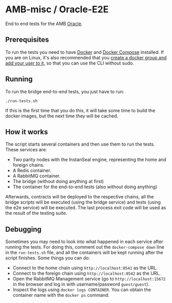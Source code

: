 # AMB-misc / Oracle-E2E

End to end tests for the AMB [Oracle](../oracle/README.md).

## Prerequisites

To run the tests you need to have
[Docker](https://www.docker.com/community-edition) and
[Docker Compose](https://docs.docker.com/compose/install/) installed.
If you are on Linux, it's also recommended that you [create a docker group and
add your user to it](https://docs.docker.com/install/linux/linux-postinstall/),
so that you can use the CLI without sudo.

## Running

To run the bridge end-to-end tests, you just have to run:

```
./run-tests.sh
```

If this is the first time that you do this, it will take some time to build the
docker images, but the next time they will be cached.

## How it works

The script starts several containers and then use them to run the tests. These
services are:

- Two parity nodes with the InstanSeal engine, representing the home and foreign
  chains.
- A Redis container.
- A RabbitMQ container.
- The bridge (without doing anything at first)
- The container for the end-to-end tests (also without doing anything)

Afterwards, contracts will be deployed to the respective chains, all the bridge
scripts will be executed (using the bridge service) and tests (using the e2e
service) will be executed. The last process exit code will be used as the result
of the testing suite.

## Debugging

Sometimes you may need to look into what happened in each service after running
the tests. For doing this, comment out the `docker-compose down` line in the
`run-tests.sh` file, and all the containers will be kept running after the
script finishes. Some things you can do:

- Connect to the home chain using `http://localhost:8541` as the URL.
- Connect to the foreign chain using `http://localhost:8542` as the URL.
- Open the RabbitMQ Management service (go to `http://localhost:15672` in the
  browser and log in with username/password `guest/guest`).
- Inspect the logs using `docker logs CONTAINER`. You can obtain the container
  name with the `docker ps` command.
